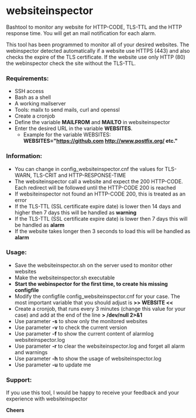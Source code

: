 # websiteinspector
Bashtool to monitor any website for HTTP-CODE, TLS-TTL and the HTTP response time. You will get an mail notification for each alarm.

This tool has been programmed to monitor all of your desired websites. The webinspector detected automatically if a website use HTTPS (443) and also checks the expire of the TLS certificate. If the website use only HTTP (80) the webinspector check the site without the TLS-TTL.

### Requirements:
- SSH access
- Bash as a shell
- A working mailserver
- Tools: mailx to send mails, curl and openssl
- Create a cronjob
- Define the variable **MAILFROM** and **MAILTO** in websiteinspector
- Enter the desired URL in the variable **WEBSITES**. 
  - Example for the variable WEBSITES: **WEBSITES="https://github.com http://www.postfix.org/ etc."**

### Information:
- You can change in config\_websiteinspector.cnf the values for TLS-WARN, TLS-CRIT and HTTP-RESPONSE-TIME
- The websiteinspector call a website and expect the 200 HTTP-CODE. Each redirect will be followed until the HTTP-CODE 200 is reached
- If websiteinspector not found an HTTP-CODE 200, this is treated as an error
- If the TLS-TTL (SSL certificate expire date) is lower then 14 days and higher then 7 days this will be handled as **warning**
- If the TLS-TTL (SSL certificate expire date) is lower then 7 days this will be handled as **alarm**
- If the website takes longer then 3 seconds to load this will be handled as **alarm**

### Usage:
- Save the websiteinspector.sh on the server used to monitor other websites
- Make the websiteinspector.sh executable
- **Start the webinspector for the first time, to create his missing configfile**
- Modify the configfile config\_websiteinspector.cnf for your case. The most important variable that you should adjust is **>> WEBSITE <<**
- Create a cronjob, that runs every 3 minutes (change this value for your case) and add at the end of the line **> /dev/null 2>&1**
- Use parameter **-s** to show only the monitored websites
- Use parameter **-v** to check the current version
- Use parameter **-f** to show the current content of alarmlog websiteinspector.log
- Use parameter **-r** to clear the websiteinspector.log and forget all alarm and warnings
- Use parameter **-h** to show the usage of websiteinspector.log
- Use parameter **-u** to update me

### Support:
If you use this tool, I would be happy to receive your feedback and your experience with websiteinspector

**Cheers**

